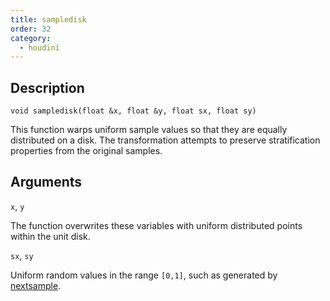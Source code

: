 ```yaml
---
title: sampledisk
order: 32
category:
  - houdini
---
```


## Description

`void sampledisk(float &x, float &y, float sx, float sy)`

This function warps uniform sample values so that they are equally distributed
on a disk. The transformation attempts to preserve stratification properties
from the original samples.

## Arguments

`x`, `y`

The function overwrites these variables with uniform distributed points within
the unit disk.

`sx`, `sy`

Uniform random values in the range `[0,1]`, such as generated by
[nextsample](nextsample.html).
